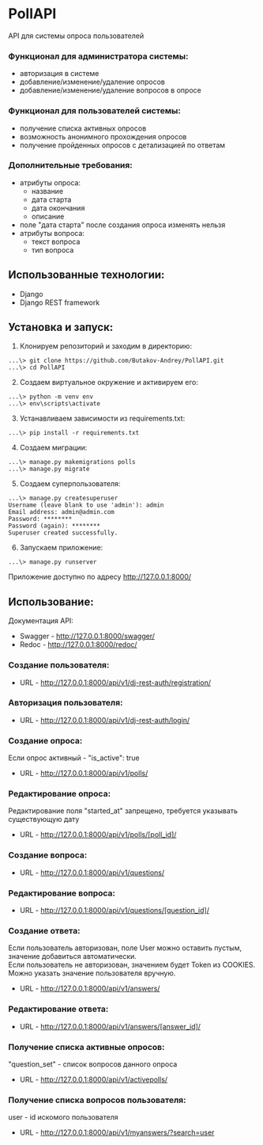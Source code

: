 # PollAPI
API для системы опроса пользователей
### Функционал для администратора системы:
* авторизация в системе
* добавление/изменение/удаление опросов
* добавление/изменение/удаление вопросов в опросе
### Функционал для пользователей системы:
* получение списка активных опросов
* возможность анонимного прохождения опросов
* получение пройденных опросов с детализацией по ответам
### Дополнительные требования:
* атрибуты опроса:
  * название
  * дата старта
  * дата окончания
  * описание
* поле "дата старта" после создания опроса изменять нельзя
* атрибуты вопроса:
  * текст вопроса
  * тип вопроса
## Использованные технологии:
* Django
* Django REST framework
## Установка и запуск:
1. Клонируем репозиторий и заходим в директорию:
  ```
  ...\> git clone https://github.com/Butakov-Andrey/PollAPI.git
  ...\> cd PollAPI
  ```
2. Создаем виртуальное окружение и активируем его:
  ```
  ...\> python -m venv env
  ...\> env\scripts\activate
  ```
3. Устанавливаем зависимости из requirements.txt:
  ```
  ...\> pip install -r requirements.txt
  ```
4. Создаем миграции:
  ```
  ...\> manage.py makemigrations polls
  ...\> manage.py migrate
  ```
5. Создаем суперпользователя:
  ```
  ...\> manage.py createsuperuser
  Username (leave blank to use 'admin'): admin
  Email address: admin@admin.com
  Password: ********
  Password (again): ********
  Superuser created successfully.
  ```
6. Запускаем приложение:
  ```
  ...\> manage.py runserver
  ```
Приложение доступно по адресу http://127.0.0.1:8000/
## Использование:
Документация API:
* Swagger - http://127.0.0.1:8000/swagger/
* Redoc - http://127.0.0.1:8000/redoc/
### Создание пользователя:
* URL - http://127.0.0.1:8000/api/v1/dj-rest-auth/registration/
### Авторизация пользователя:
* URL - http://127.0.0.1:8000/api/v1/dj-rest-auth/login/
### Создание опроса:
  Если опрос активный - "is_active": true
* URL - http://127.0.0.1:8000/api/v1/polls/
### Редактирование опроса:
  Редактирование поля "started_at" запрещено, требуется указывать существующую дату
* URL - http://127.0.0.1:8000/api/v1/polls/[poll_id]/
### Создание вопроса:
* URL - http://127.0.0.1:8000/api/v1/questions/
### Редактирование вопроса:
* URL - http://127.0.0.1:8000/api/v1/questions/[question_id]/
### Создание ответа:
  Если пользователь авторизован, поле User можно оставить пустым, значение добавиться автоматически.  
  Если пользователь не авторизован, значением будет Token из COOKIES.  
  Можно указать значение пользователя вручную.  
* URL - http://127.0.0.1:8000/api/v1/answers/
### Редактирование ответа:
* URL - http://127.0.0.1:8000/api/v1/answers/[answer_id]/
### Получение списка активные опросов:
  "question_set" - список вопросов данного опроса
* URL - http://127.0.0.1:8000/api/v1/activepolls/
### Получение списка вопросов пользователя:
  user - id искомого пользователя
* URL - http://127.0.0.1:8000/api/v1/myanswers/?search=user
